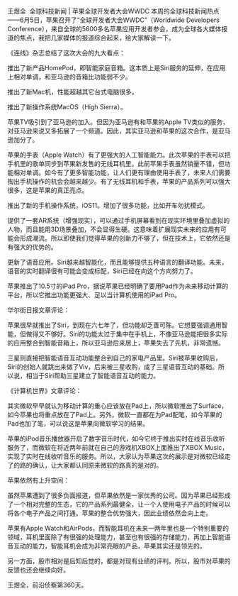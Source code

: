 王煜全  全球科技新闻 | 苹果全球开发者大会WWDC
本周的全球科技新闻热点——6月5日，苹果召开了“全球开发者大会WWDC”（Worldwide Developers Conference），来自全球的5600多名苹果应用开发者参会，成为全球各大媒体报道的焦点，我把几家媒体的报道综合起来，给大家解读一下。﻿

《连线》杂志总结了这次大会的九大看点：

推出了新产品HomePod，即智能家庭音箱。这本质上是Siri服务的延伸，在应用上相对单调，和亚马逊的音箱比功能弱不少。﻿

推出了新Mac机，性能超越其它台式电脑很多。﻿

推出了新操作系统MacOS（High Sierra）。﻿

苹果TV吸引到了亚马逊的加入。但因为亚马逊有和苹果的Apple TV类似的服务，对亚马逊来说又多拓展了一个频道。因此，其实亚马逊和苹果的这次合作，是亚马逊加分了。﻿

苹果的手表（Apple Watch）有了更强大的人工智能能力。此次苹果的手表可以把手机里的歌单同步到苹果新发售的无线耳机里。此前苹果手表虽然销量不错，但功能相对单调。如今有了更多智能功能，让人们更有理由使用手表了，未来人们需要掏出手机操作的机会会越来越少。有了无线耳机和手表，苹果的产品系列可以强大很多，这是苹果的真正亮点。﻿

推出了新的手机操作系统，iOS11。增加了很多功能，比如开车勿扰模式。﻿

提供了一套AR系统（增强现实），可以通过手机屏幕看到在现实环境里叠加虚拟的人物，而且能用3D场景叠加，不会显得生硬。这意味着扩展现实未来的应用有可能会形成潮流。所以即使我们觉得苹果的创新力不够了，但在技术上，它依然还是有强大的优势的。﻿

更新了语音应用。Siri越来越智能化，而且能够提供五种语言的翻译功能。未来，语音的实时翻译很有可能会变成标配，Siri已经在向这个方向努力了。﻿

苹果推出了10.5寸的iPad Pro，据说苹果已经明确了要用Pad作为未来移动计算的平台，所以它推出功能更强大、足以当计算机使用的iPad Pro。﻿

华尔街日报文章评论：﻿

苹果很早就推出了Siri，到现在六七年了，但功能却乏善可陈。它想要强调通用智能，但做得又不够好。Siri的功能太过于集中在手机上，不像亚马逊能把很多实际的应用整合到智能音箱上，所以亚马逊后来居上，苹果失去了先机，非常遗憾。﻿

三星则直接把智能语音互动功能整合到自己的家电产品里。Siri被苹果收购后，Siri的创始人就跳出来做了Viv，后来被三星收购，成了三星语音互动的基础。所以说，相当于Siri帮助三星建立了智能语音互动的能力。﻿

《计算机世界》文章评论：﻿

其实微软早早就认为移动计算的重心应该放在Pad上，所以微软推出了Surface，如今苹果也将重点放在了Pad上。另外，微软一直都在为Pad配笔，如今苹果的Pad也加了笔，可以说这是苹果向微软学习的结果。﻿

苹果的iPod音乐播放器开启了数字音乐时代，如今它终于推出实时在线音乐收听服务了，而微软在将近两年前就在自己的游戏机XBOX上面推出了XBOX Music，实现了实时在线收听音乐的服务。所以，大家认为苹果这次的展示是对微软已经走了的路的确认，让大家都认同原来微软的路真的是对的。﻿

苹果依然有上升空间：﻿

虽然苹果遭到了很多负面报道，但苹果依然是一家优秀的公司。因为苹果已经形成了一个相对完整的生态，它的产品系列最健全，让一个人使用电子产品的时候可以将各个电子产品之间打通。苹果的整合优势强大，因此业绩依然会向上走。﻿

苹果有Apple Watch和AirPods，而智能耳机在未来一两年里也是一个特别重要的领域，耳机里面除了有很强的处理能力，甚至也有很强的存储能力，再加上智能语音互动的能力，智能耳机会成为非常亮眼的产品，苹果其实还是领先的。﻿

另一方面，股市相对是后知后觉的，都是对现有业绩的评判。所以，股市对苹果的反馈也还会继续向好。﻿

王煜全，前沿侦察第360天。
